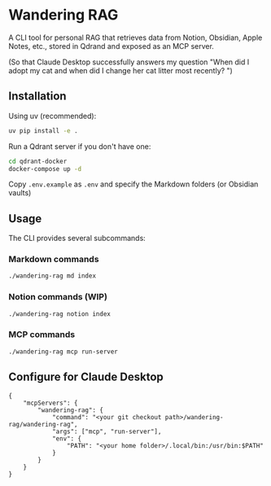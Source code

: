 # Wandering RAG

A CLI tool for personal RAG that retrieves data from Notion, Obsidian, Apple Notes, etc., stored in Qdrand and exposed as an MCP server. 

(So that Claude Desktop successfully answers my question "When did I adopt my cat and when did I change her cat litter most recently? ")

## Installation

Using uv (recommended):

```bash
uv pip install -e .
```

Run a Qdrant server if you don't have one:

```bash
cd qdrant-docker
docker-compose up -d
```

Copy `.env.example` as `.env` and specify the Markdown folders (or Obsidian vaults)

## Usage

The CLI provides several subcommands:

### Markdown commands

```bash
./wandering-rag md index
```


### Notion commands (WIP)

```bash
./wandering-rag notion index
```

### MCP commands

```bash
./wandering-rag mcp run-server
```

## Configure for Claude Desktop

```
{
    "mcpServers": {
        "wandering-rag": {
            "command": "<your git checkout path>/wandering-rag/wandering-rag",
            "args": ["mcp", "run-server"],
            "env": {
                "PATH": "<your home folder>/.local/bin:/usr/bin:$PATH"
            }
        }
    }
}
```
